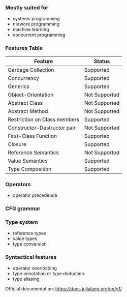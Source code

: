 ### Mostly suited for
- systems programming
- network programming
- machine learning 
- concurrent programming

### Features Table
| Feature                      | Status        |
|------------------------------|---------------|
| Garbage Collection           | Supported     |
| Concurrency                  | Supported     |
| Generics                     | Supported     |
| Object-Orientation           | Not Supported |
| Abstract Class               | Not Supported |
| Abstract Method              | Not Supported |
| Restriction on Class members | Supported     |
| Constructor-Destructor pair  | Not Supported |
| First-Class Function         | Supported     |
| Closure                      | Supported     |
| Reference Semantics          | Not Supported |
| Value Semantics              | Supported     |
| Type Composition             | Supported     |

### Operators
- operator precedence  

### CFG grammar

### Type system
- reference types
- value types
- type conversion

### Syntactical features
- operator overloading
- type annotation or type deduction
- type aliasing

Official documentation: https://docs.julialang.org/en/v1/